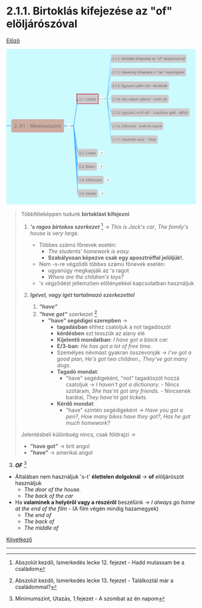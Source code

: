 # 2.1.1. Birtoklás kifejezése az "of" elöljárószóval

[Előző](../../1-Abszolut_kezdo/1.3-Ismerkedes/9-10.md)

![2.1](images/2.1.png)

> Többféleképpen tudunk **birtoklást kifejezni**
>
> 1. ***'s ragos birtokos szerkezet*** [^1] -> *This is Jack's car*, *The family's house is very large.*
>     * Többes számú főnevek esetén:
>       * *The students' homework is easy.*
>       * **Szabályosan képezve csak egy aposztróffal jelöljük!.**
>     * Nem -s-re végződő többes számú főnevek esetén:
>       * ugyanúgy megkapják az 's ragot
>       * *Where are the children's toys?*
>     * 's végződést jellemzően előlényekkel kapcsolatban használjuk
>
> 2. ***Igével, vagy igét tartalmazó szerkezettel***
>    1. ***"have"***
>    2. ***"have got"*** szerkezet [^2]
>       * **"have" segédigei szerepben** ->
>         * **tagadásban** ehhez csatoljuk a not tagadószót
>         * **kérdésben** ezt tesszük az alany elé
>         * **Kijelentő mondatban**: *I have got a black car.*
>         * **E/3-ban**: *He has got a lot of free time.*
>         * Személyes névmást gyakran összevonják -> *I've got a good plan*, *He's got two children.*, *They've got many dogs.*
>         * **Tagadó mondat**:
>           * "have" segédigeként, "not" tagadószót hozzá csatoljuk -> *I haven't got a dictionary.* - Nincs szótáram, *She has'nt got any friends.* - Nincsenek barátai, *They have'nt got tickets.*
>         * **Kérdő mondat**:
>           * "have" szintén segédigeként -> *Have you got a pen?*, *How many bikes have they got?*, *Has he got much homework?*
>
> Jelentésbeli különbség nincs, csak földrajzi ->
>
> * **"have got"** -> brit angol
> * **"have"** -> amerikai angol

3. ***OF*** [^3]

* Általában nem használjuk 's-t' **élettelen dolgoknál** -> **of** elöljárószót használjuk
  * *The door of the house.*
  * *The back of the car*
* Ha **valaminek a helyéről vagy a részéről** beszélünk -> *I always go home at the end of the film* - (A film végén mindig hazamegyek)
  * *The end of*
  * *The back of*
  * *The middle of*

[Következő](2.md)

---
[^1]: Abszolút kezdő, Ismerkedés lecke 12. fejezet - Hadd mutassam be a családom
[^2]: Abszolút kezdő, Ismerkedés lecke 13. fejezet - Találkoztál már a családommal?
[^3]: Minimumszint, Utazás, 1.fejezet - A szombat az én napom